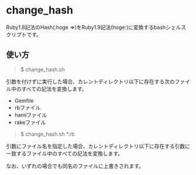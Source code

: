 # change_hash

Ruby1.8記法のHash(:hoge =>)をRuby1.9記法(hoge:)に変換するbashシェルスクリプトです。

## 使い方
> $ change_hash.sh

引数を付けずに実行した場合、カレントディレクトリ以下に存在する次のファイル中のすべての記法を変換します。
* Gemfile
* rbファイル
* hamlファイル
* rakeファイル

> $ change_hash.sh *.rb

引数にファイル名を指定した場合、カレントディレクトリ以下に存在する引数に一致するファイル中のすべての記法を変換します。

なお、いずれの場合でも同名のファイルに上書きされます。
